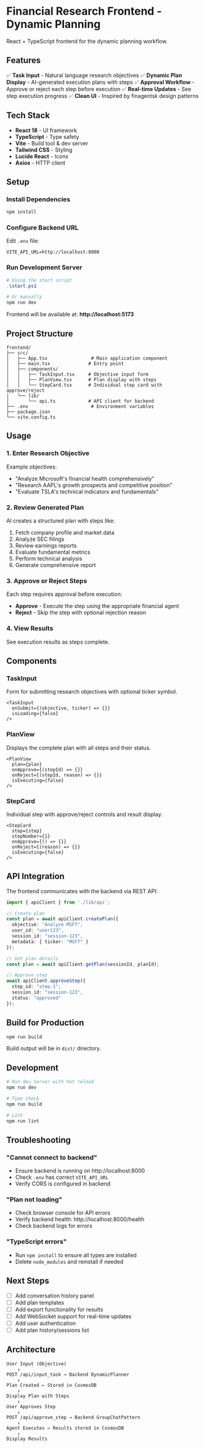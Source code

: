 # Financial Research Frontend - Dynamic Planning

React + TypeScript frontend for the dynamic planning workflow.

## Features

✅ **Task Input** - Natural language research objectives
✅ **Dynamic Plan Display** - AI-generated execution plans with steps
✅ **Approval Workflow** - Approve or reject each step before execution
✅ **Real-time Updates** - See step execution progress
✅ **Clean UI** - Inspired by finagentsk design patterns

## Tech Stack

- **React 18** - UI framework
- **TypeScript** - Type safety
- **Vite** - Build tool & dev server
- **Tailwind CSS** - Styling
- **Lucide React** - Icons
- **Axios** - HTTP client

## Setup

### Install Dependencies

```powershell
npm install
```

### Configure Backend URL

Edit `.env` file:
```
VITE_API_URL=http://localhost:8000
```

### Run Development Server

```powershell
# Using the start script
.\start.ps1

# Or manually
npm run dev
```

Frontend will be available at: **http://localhost:5173**

## Project Structure

```
frontend/
├── src/
│   ├── App.tsx                # Main application component
│   ├── main.tsx              # Entry point
│   ├── components/
│   │   ├── TaskInput.tsx     # Objective input form
│   │   ├── PlanView.tsx      # Plan display with steps
│   │   └── StepCard.tsx      # Individual step card with approve/reject
│   └── lib/
│       └── api.ts            # API client for backend
├── .env                       # Environment variables
├── package.json
└── vite.config.ts
```

## Usage

### 1. Enter Research Objective

Example objectives:
- "Analyze Microsoft's financial health comprehensively"
- "Research AAPL's growth prospects and competitive position"
- "Evaluate TSLA's technical indicators and fundamentals"

### 2. Review Generated Plan

AI creates a structured plan with steps like:
1. Fetch company profile and market data
2. Analyze SEC filings
3. Review earnings reports
4. Evaluate fundamental metrics
5. Perform technical analysis
6. Generate comprehensive report

### 3. Approve or Reject Steps

Each step requires approval before execution:
- **Approve** - Execute the step using the appropriate financial agent
- **Reject** - Skip the step with optional rejection reason

### 4. View Results

See execution results as steps complete.

## Components

### TaskInput
Form for submitting research objectives with optional ticker symbol.

```tsx
<TaskInput
  onSubmit={(objective, ticker) => {}}
  isLoading={false}
/>
```

### PlanView
Displays the complete plan with all steps and their status.

```tsx
<PlanView
  plan={plan}
  onApprove={(stepId) => {}}
  onReject={(stepId, reason) => {}}
  isExecuting={false}
/>
```

### StepCard
Individual step with approve/reject controls and result display.

```tsx
<StepCard
  step={step}
  stepNumber={1}
  onApprove={() => {}}
  onReject={(reason) => {}}
  isExecuting={false}
/>
```

## API Integration

The frontend communicates with the backend via REST API:

```typescript
import { apiClient } from './lib/api';

// Create plan
const plan = await apiClient.createPlan({
  objective: "Analyze MSFT",
  user_id: "user123",
  session_id: "session-123",
  metadata: { ticker: "MSFT" }
});

// Get plan details
const plan = await apiClient.getPlan(sessionId, planId);

// Approve step
await apiClient.approveStep({
  step_id: "step-1",
  session_id: "session-123",
  status: "approved"
});
```

## Build for Production

```powershell
npm run build
```

Build output will be in `dist/` directory.

## Development

```powershell
# Run dev server with hot reload
npm run dev

# Type check
npm run build

# Lint
npm run lint
```

## Troubleshooting

### "Cannot connect to backend"
- Ensure backend is running on http://localhost:8000
- Check `.env` has correct `VITE_API_URL`
- Verify CORS is configured in backend

### "Plan not loading"
- Check browser console for API errors
- Verify backend health: http://localhost:8000/health
- Check backend logs for errors

### "TypeScript errors"
- Run `npm install` to ensure all types are installed
- Delete `node_modules` and reinstall if needed

## Next Steps

- [ ] Add conversation history panel
- [ ] Add plan templates
- [ ] Add export functionality for results
- [ ] Add WebSocket support for real-time updates
- [ ] Add user authentication
- [ ] Add plan history/sessions list

## Architecture

```
User Input (Objective)
    ↓
POST /api/input_task → Backend DynamicPlanner
    ↓
Plan Created ← Stored in CosmosDB
    ↓
Display Plan with Steps
    ↓
User Approves Step
    ↓
POST /api/approve_step → Backend GroupChatPattern
    ↓
Agent Executes ← Results stored in CosmosDB
    ↓
Display Results
```

